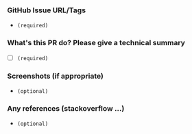 ### GitHub Issue URL/Tags

- `(required)`

### What's this PR do? Please give a technical summary

- [ ] `(required)`

### Screenshots (if appropriate)

- `(optional)`

### Any references (stackoverflow …)

- `(optional)`
